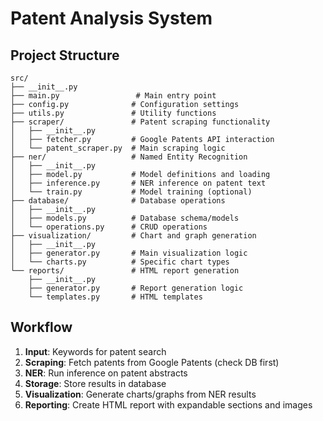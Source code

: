 # Patent Analysis System

## Project Structure

```
src/
├── __init__.py
├── main.py                 # Main entry point
├── config.py              # Configuration settings
├── utils.py               # Utility functions
├── scraper/               # Patent scraping functionality
│   ├── __init__.py
│   ├── fetcher.py         # Google Patents API interaction
│   └── patent_scraper.py  # Main scraping logic
├── ner/                   # Named Entity Recognition
│   ├── __init__.py
│   ├── model.py           # Model definitions and loading
│   ├── inference.py       # NER inference on patent text
│   └── train.py           # Model training (optional)
├── database/              # Database operations
│   ├── __init__.py
│   ├── models.py          # Database schema/models
│   └── operations.py      # CRUD operations
├── visualization/         # Chart and graph generation
│   ├── __init__.py
│   ├── generator.py       # Main visualization logic
│   └── charts.py          # Specific chart types
└── reports/               # HTML report generation
    ├── __init__.py
    ├── generator.py       # Report generation logic
    └── templates.py       # HTML templates
```

## Workflow

1. **Input**: Keywords for patent search
2. **Scraping**: Fetch patents from Google Patents (check DB first)
3. **NER**: Run inference on patent abstracts
4. **Storage**: Store results in database
5. **Visualization**: Generate charts/graphs from NER results
6. **Reporting**: Create HTML report with expandable sections and images
